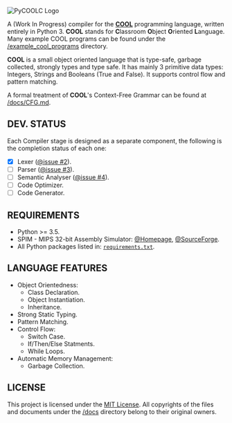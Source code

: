 ![PyCOOLC Logo](http://i.imgur.com/pLIqWi5.png)

A (Work In Progress) compiler for the **[COOL](https://en.wikipedia.org/wiki/Cool_(programming_language))** programming language, written entirely in Python 3. **COOL** stands for **C**lassroom **O**bject **O**riented **L**anguage. Many example COOL programs can be found under the [/example_cool_programs](/example_cool_programs) directory.

**COOL** is a small object oriented language that is type-safe, garbage collected, strongly types and type safe. It has mainly 3 primitive data types: Integers, Strings and Booleans (True and False). It supports control flow and pattern matching.

A formal treatment of **COOL**'s Context-Free Grammar can be found at [/docs/CFG.md](/docs/CFG.md).

## DEV. STATUS

Each Compiler stage is designed as a separate component, the following is the completion status of each one:

 * [X] Lexer ([@issue #2](https://github.com/aalhour/PyCOOLC/issues/2)).
 * [ ] Parser ([@issue #3](https://github.com/aalhour/PyCOOLC/issues/3)).
 * [ ] Semantic Analyser ([@issue #4](https://github.com/aalhour/PyCOOLC/issues/4)).
 * [ ] Code Optimizer.
 * [ ] Code Generator.

## REQUIREMENTS

 * Python >= 3.5.
 * SPIM - MIPS 32-bit Assembly Simulator: [@Homepage](http://spimsimulator.sourceforge.net), [@SourceForge](https://sourceforge.net/projects/spimsimulator/files/).
 * All Python packages listed in: [`requirements.txt`](requirements.txt).

## LANGUAGE FEATURES

  * Object Orientedness:
    + Class Declaration.
    + Object Instantiation.
    + Inheritance.
  * Strong Static Typing.
  * Pattern Matching.
  * Control Flow:
    + Switch Case.
    + If/Then/Else Statments.
    + While Loops.
  * Automatic Memory Management:
    + Garbage Collection.

## LICENSE

This project is licensed under the [MIT License](LICENSE). All copyrights of the files and documents under the [/docs](/docs) directory belong to their original owners.
